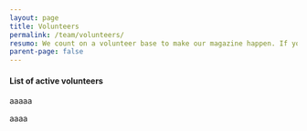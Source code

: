 ```yaml
---
layout: page
title: Volunteers
permalink: /team/volunteers/
resumo: We count on a volunteer base to make our magazine happen. If you are interested in being a part of the staff, get in contact.
parent-page: false
---
```


#### List of active volunteers  

aaaaa

aaaa
